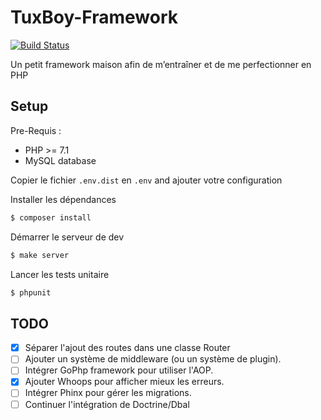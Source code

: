 # TuxBoy-Framework
[![Build Status](https://travis-ci.org/TuxBoy/TuxBoy-Framework.svg?branch=master)](https://travis-ci.org/TuxBoy/TuxBoy-Framework)

Un petit framework maison afin de m’entraîner et de me perfectionner en PHP

## Setup

Pre-Requis :
- PHP >= 7.1
- MySQL database
 
Copier le fichier `.env.dist` en `.env` and ajouter votre configuration

Installer les dépendances

```bash
$ composer install
```

Démarrer le serveur de dev

```php
$ make server
```

Lancer les tests unitaire

```php
$ phpunit
```

## TODO

- [X] Séparer l'ajout des routes dans une classe Router
- [ ] Ajouter un système de middleware (ou un système de plugin).
- [ ] Intégrer GoPhp framework pour utiliser l'AOP.
- [X] Ajouter Whoops pour afficher mieux les erreurs.
- [ ] Intégrer Phinx pour gérer les migrations.
- [ ] Continuer l'intégration de Doctrine/Dbal 
